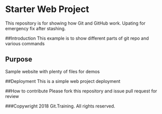 # Starter Web Project

This repository is for showing how Git and GitHub work. Upating for emergency fix after stashing.

##Introduction
This example is to show different parts of git repo and various commands

## Purpose

Sample website with plenty of files for demos

##Deployment
This is a simple web project deployment

##How to contribute
Please fork this repository and issue pull request for review

###Copywright
2018 Git.Training. All rights reserved.
